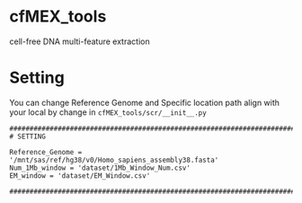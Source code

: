 # cfMEX_tools
cell-free DNA multi-feature extraction 

# Setting
You can change Reference Genome and Specific location path align with your local
by change in `cfMEX_tools/scr/__init__.py`

```
#################################################################################################################
# SETTING

Reference_Genome = '/mnt/sas/ref/hg38/v0/Homo_sapiens_assembly38.fasta'
Num_1Mb_window = 'dataset/1Mb_Window_Num.csv'
EM_window = 'dataset/EM_Window.csv'

#################################################################################################################
```
